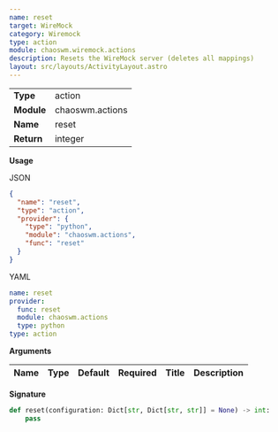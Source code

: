 ```yaml
---
name: reset
target: WireMock
category: Wiremock
type: action
module: chaoswm.wiremock.actions
description: Resets the WireMock server (deletes all mappings)
layout: src/layouts/ActivityLayout.astro
---
```


|            |                 |
| ---------- | --------------- |
| **Type**   | action          |
| **Module** | chaoswm.actions |
| **Name**   | reset           |
| **Return** | integer         |

**Usage**

JSON

```json
{
  "name": "reset",
  "type": "action",
  "provider": {
    "type": "python",
    "module": "chaoswm.actions",
    "func": "reset"
  }
}
```

YAML

```yaml
name: reset
provider:
  func: reset
  module: chaoswm.actions
  type: python
type: action
```

**Arguments**

| Name | Type | Default | Required | Title | Description |
| ---- | ---- | ------- | -------- | ----- | ----------- |

**Signature**

```python
def reset(configuration: Dict[str, Dict[str, str]] = None) -> int:
    pass
```
